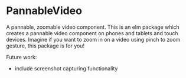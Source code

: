 # PannableVideo

A pannable, zoomable video component. 
This is an elm package which creates a pannable video component on phones and tablets and touch devices.
Imagine if you want to zoom in on a video using pinch to zoom gesture, this package is for you!


Future work:
* include screenshot capturing functionality